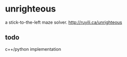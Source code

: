 # unrighteous
a stick-to-the-left maze solver. http://ruyili.ca/unrighteous

## todo
c++/python implementation

